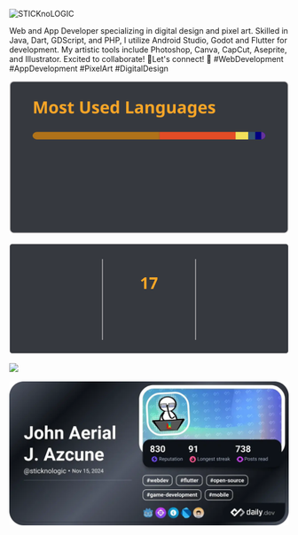 

<p align="left"> <img src="https://komarev.com/ghpvc/?username=sticknologic&label=Profile%20views&color=000000&style=flat" alt="STICKnoLOGIC" /> </p>


Web and App Developer specializing in digital design and pixel art. Skilled in Java, Dart, GDScript, and PHP, I utilize Android Studio, Godot and Flutter for development. My artistic tools include Photoshop, Canva, CapCut, Aseprite, and Illustrator. Excited to collaborate! 🎨Let's connect! 🚀 #WebDevelopment #AppDevelopment #PixelArt #DigitalDesign

![stat](./static/gh-stat.svg)


![stat](./static/gh-streak.svg)


<img
  src="https://render.gitanimals.org/farms/STICKnoLOGIC"
/>

<a href="https://app.daily.dev/sticknologic"><img src="./static/devcard.webp" width="652" alt="John Aerial J.  Azcune's Dev Card"/></a>

<!---
STICKnoLOGIC/STICKnoLOGIC is a ✨ special ✨ repository because its `README.md` (this file) appears on your GitHub profile.
You can click the Preview link to take a look at your changes.
--->
